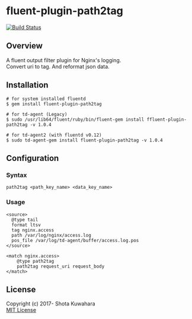 # fluent-plugin-path2tag

[![Build Status](https://travis-ci.org/skuwa229/fluent-plugin-path2tag.svg?branch=master)](https://travis-ci.org/skuwa229/fluent-plugin-path2tag)

## Overview
A fluent output filter plugin for Nginx's logging.  
Convert uri to tag. And reformat json data.

## Installation
```
# for system installed fluentd
$ gem install fluent-plugin-path2tag

# for td-agent (Legacy)
$ sudo /usr/lib64/fluent/ruby/bin/fluent-gem install ffluent-plugin-path2tag -v 1.0.4

# for td-agent2 (with fluentd v0.12)
$ sudo td-agent-gem install fluent-plugin-path2tag -v 1.0.4
```

## Configuration

### Syntax
```
path2tag <path_key_name> <data_key_name>
```

### Usage
```
<source>
  @type tail
  format ltsv
  tag nginx.access
  path /var/log/nginx/access.log
  pos_file /var/log/td-agent/buffer/access.log.pos
</source>

<match nginx.access>
    @type path2tag
    path2tag request_uri request_body
</match>
```

## License

Copyright (c) 2017- Shota Kuwahara  
[MIT License](http://opensource.org/licenses/MIT)

